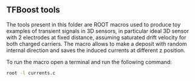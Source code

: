 ## TFBoost tools

The tools present in this folder are ROOT macros used to produce toy examples of transient signals in 3D sensors, in particular ideal 3D sensor with 2 electrodes at fixed distance, assuming saturated drift velocity for both charged carriers. The macro allows to make a deposit with random internal direction and saves the induced currents at different z position.

To run the macro open a terminal and run the following command:
```bash
root -l currents.c 
```

